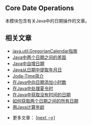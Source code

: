 ## Core Date Operations

本模块包含有关Java中的日期操作的文章。

## 相关文章

+ [java.util.GregorianCalendar指南](docs/java.util.GregorianCalendar指南.md)
+ [Java中两个日期之间的差距](docs/Java中两个日期之间的差距.md)
+ [Java中自增日期](docs/Java中自增日期.md)
+ [Java从日期中提取年月日](docs/Java从日期中提取年月日.md)
+ [Joda-Time简介](docs/Joda-Time简介.md)
+ [在Java中向日期添加小时数](docs/在Java中向日期添加小时数.md)
+ [在Java中处理夏令时](docs/在Java中处理夏令时.md)
+ [在Java中获取没有时间的日期](docs/在Java中获取没有时间的日期.md)
+ [如何获取两个日期之间的所有日期](docs/如何获取两个日期之间的所有日期.md)
+ [用Java计算年龄](docs/用Java计算年龄.md)

- 更多文章： [[next -->]](../java-date-operations-2/README.md)